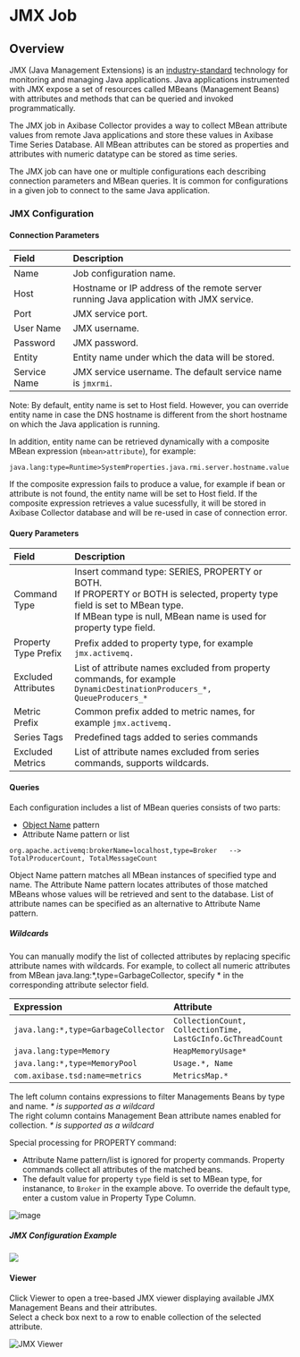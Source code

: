 # JMX Job

## Overview

JMX (Java Management Extensions) is an [industry-standard](http://java.sun.com/products/JavaManagement/download.html) technology for monitoring and managing Java applications. Java applications instrumented with JMX expose a set of resources called MBeans (Management Beans) with attributes and methods that can be queried and invoked programmatically.

The JMX job in Axibase Collector provides a way to collect MBean attribute values from remote Java applications and store these values in Axibase Time Series Database. All MBean attributes can be stored as properties and attributes with numeric datatype can be stored as time series.

The JMX job can have one or multiple configurations each describing connection parameters and MBean queries. It is common for configurations in a given job to connect to the same Java application.

### JMX Configuration

#### Connection Parameters

| Field       | Description |
|:-------------|:-------------|
| Name | Job configuration name. |
| Host | Hostname or IP address of the remote server running Java application with JMX service. |
| Port | JMX service port.  |
| User Name | 	JMX username. |
| Password | JMX password. |
| Entity | Entity name under which the data will be stored. |
| Service Name | 	JMX service username. The default service name is `jmxrmi`. |

Note: By default, entity name is set to Host field. However, you can override entity name in case the DNS hostname is different from the short hostname on which the Java application is running. 

In addition, entity name can be retrieved dynamically with a composite MBean expression (`mbean>attribute`), for example:

```
java.lang:type=Runtime>SystemProperties.java.rmi.server.hostname.value
```

If the composite expression fails to produce a value, for example if bean or attribute is not found, the entity name will be set to Host field. If the composite expression retrieves a value sucessfully, it will be stored in Axibase Collector database and will be re-used in case of connection error.

#### Query Parameters

| Field | Description |
|:---|:---|
| Command Type | Insert command type: SERIES, PROPERTY or BOTH. <br>If PROPERTY or BOTH is selected, property type field is set to MBean type. <br>If MBean type is null, MBean name is used for property type field. |
| Property Type Prefix  | Prefix added to property type, for example `jmx.activemq.` |
| Excluded Attributes | 	List of attribute names excluded from property commands, for example `DynamicDestinationProducers_*, QueueProducers_*` |
| Metric Prefix | Common prefix added to metric names, for example `jmx.activemq.`  |
| Series Tags | Predefined tags added to series commands |
| Excluded Metrics | List of attribute names excluded from series commands, supports wildcards. |

#### Queries

Each configuration includes a list of MBean queries consists of two parts:

* [Object Name](https://docs.oracle.com/javase/7/docs/api/javax/management/ObjectName.html) pattern
* Attribute Name pattern or list

```
org.apache.activemq:brokerName=localhost,type=Broker   -->     TotalProducerCount, TotalMessageCount
```

Object Name pattern matches all MBean instances of specified type and name. The Attribute Name pattern locates attributes of those matched MBeans whose values will be retrieved and sent to the database. List of attribute names can be specified as an alternative to Attribute Name pattern.

##### Wildcards
You can manually modify the list of collected attributes by replacing specific attribute names with wildcards. For example, to collect all numeric attributes from MBean java.lang:*,type=GarbageCollector, specify * in the corresponding attribute selector field.

| Expression        | Attribute  |
|:-------------|:-------------|
| `java.lang:*,type=GarbageCollector` | `CollectionCount, CollectionTime, LastGcInfo.GcThreadCount`|
| `java.lang:type=Memory` | `HeapMemoryUsage*` |
| `java.lang:*,type=MemoryPool` | 	`Usage.*, Name ` |
| `com.axibase.tsd:name=metrics` | 		`MetricsMap.*` |


The left column contains expressions to filter Managements Beans by type and name.
_* is supported as a wildcard_ <br>
The right column contains Management Bean attribute names enabled for collection.
_* is supported as a wildcard_


Special processing for PROPERTY command:

- Attribute Name pattern/list is ignored for property commands. Property commands collect all attributes of the matched beans.
- The default value for property `type` field is set to MBean type, for instanance, to `Broker` in the example above. To override the default type, enter a custom value in Property Type Column.

![image](https://axibase.com/wp-content/uploads/2014/06/property_type.png)

##### JMX Configuration Example

![](https://axibase.com/wp-content/uploads/2014/06/jmx_config.png)


#### Viewer

Click Viewer to open a tree-based JMX viewer displaying available JMX Management Beans and their attributes. <br> 
Select a check box next to a row to enable collection of the selected attribute.

![JMX Viewer](https://axibase.com/wp-content/uploads/2014/06/jmx_viewer.png)






